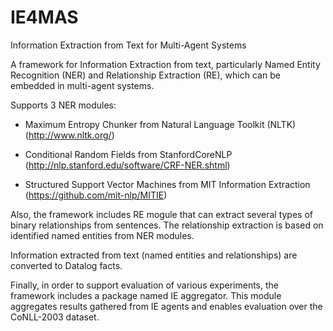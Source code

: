 # IE4MAS
Information Extraction from Text for Multi-Agent Systems

A framework for Information Extraction from text, particularly Named Entity Recognition (NER) and Relationship Extraction (RE), which can be embedded in multi-agent systems.

Supports 3 NER modules: 

- Maximum Entropy Chunker from Natural Language Toolkit (NLTK) 
(http://www.nltk.org/)

- Conditional Random Fields from StanfordCoreNLP 
(http://nlp.stanford.edu/software/CRF-NER.shtml)

- Structured Support Vector Machines from MIT Information Extraction 
(https://github.com/mit-nlp/MITIE)

Also, the framework includes RE mogule that can extract several types of binary relationships from sentences. 
The relationship extraction is based on identified named entities from NER modules. 

Information extracted from text (named entities and relationships) are converted to Datalog facts. 

Finally, in order to support evaluation of various experiments, the framework includes a package named IE aggregator. 
This module aggregates results gathered from IE agents and enables evaluation over the CoNLL-2003 dataset.

